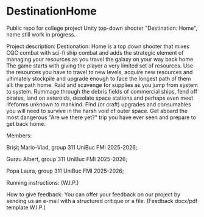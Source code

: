 # DestinationHome
Public repo for college project Unity top-down shooter "Destination: Home", name still work in progress.

Project description:
Destionation: Home is a top down shooter that mixes CQC combat with sci-fi ship combat and adds the strategic element of managing your resources as you travel the galaxy on your way back home.
The game starts with giving the player a very limited set of resources. Use the resources you have to travel to new levels, acquire new resources and ultimately stockpile and upgrade enough to face the longest path of them all: the path home.
Raid and scavenge for supplies as you jump from system to system. Rummage through the debris fields of commercial ships, fend off pirates, land on asteroids, desolate space stations and perhaps even meet lifeforms unknown to mankind.
Find (or craft) upgrades and consumables you will need to survive in the harsh void of outer space.
Get aboard the most dangerous "Are we there yet?" trip you have ever seen and prepare to get back home.

Members:

Brișiț Mario-Vlad, group 311 UniBuc FMI 2025-2026;

Gurzu Albert, group 311 UniBuc FMI 2025-2026;

Popa Laura,  group 311 UniBuc FMI 2025-2026;


Running instructions:
(W.I.P.)

How to give feedback:
You can offer your feedback on our project by sending us an e-mail with a structured critique or a file. (Feedback docx/pdf template W.I.P.)
